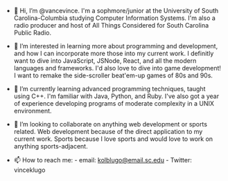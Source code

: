 - 👋 Hi, I’m @vancevince. I'm a sophmore/junior at the University of South Carolina-Columbia studying Computer Information Systems. 
     I'm also a radio producer and host of All Things Considered for South Carolina Public Radio.
     
- 👀 I’m interested in learning more about programming and development, and how I can incorporate more those into my current work.
     I definitly want to dive into JavaScript, JSNode, React, and all the modern languages and frameworks. I'd also love to dive into 
     game development! I want to remake the side-scroller beat'em-up games of 80s and 90s.

- 🌱 I’m currently learning advanced programming techniques, taught using C++. I'm familiar with Java, Python, and Ruby. I've also 
     got a year of experience developing programs of moderate complexity in a UNIX environment.
     
- 💞️ I’m looking to collaborate on anything web development or sports related. Web development because of the direct application
     to my current work. Sports because I love sports and would love to work on anything sports-adjacent. 
- 📫 How to reach me: 
        - email: kolblugo@email.sc.edu
        - Twitter: vinceklugo

<!---
vancevince/vancevince is a ✨ special ✨ repository because its `README.md` (this file) appears on your GitHub profile.
You can click the Preview link to take a look at your changes.
--->

